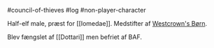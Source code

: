 #council-of-thieves #log #non-player-character

Half-elf male, præst for [[Iomedae]]. Medstifter af [Westcrown's Børn](Westcrown's%20Børn.md).  
Blev fængslet af [[Dottari]] men befriet af BAF.
